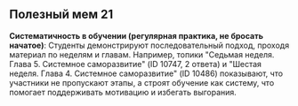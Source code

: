 ## Полезный мем 21

**Систематичность в обучении (регулярная практика, не бросать начатое)**: Студенты демонстрируют последовательный подход, проходя материал по неделям и главам. Например, топики "Седьмая неделя. Глава 5. Системное саморазвитие" (ID 10747, 2 ответа) и "Шестая неделя. Глава 4. Системное саморазвитие" (ID 10486) показывают, что участники не пропускают этапы, а строят обучение как систему, что помогает поддерживать мотивацию и избегать выгорания.